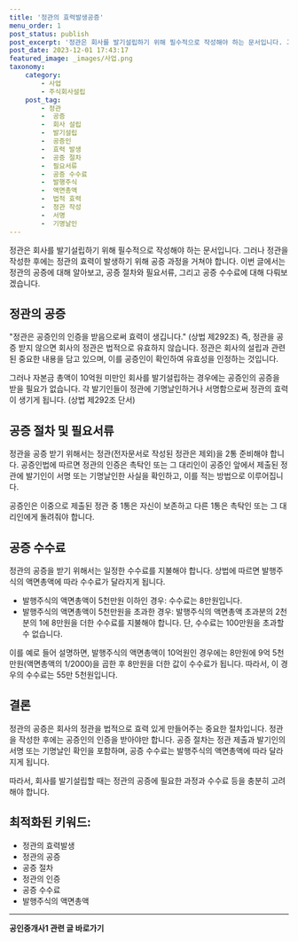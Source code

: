 ```yaml
---
title: '정관의 효력발생공증'
menu_order: 1
post_status: publish
post_excerpt: '정관은 회사를 발기설립하기 위해 필수적으로 작성해야 하는 문서입니다. 그러나 정관을 작성한 후에는 정관의 효력이 발생하기 위해 공증 과정을 거쳐야 합니다. 이번 글에서는 정관의 공증에 대해 알아보고, 공증 절차와 필요서류, 그리고 공증 수수료에 대해 다뤄보겠습니다.'
post_date: 2023-12-01 17:43:17
featured_image: _images/사업.png
taxonomy:
    category:
        - 사업
        - 주식회사설립
    post_tag:
        - 정관
        -  공증
        -  회사 설립
        -  발기설립
        -  공증인
        -  효력 발생
        -  공증 절차
        -  필요서류
        -  공증 수수료
        -  발행주식
        -  액면총액
        -  법적 효력
        -  정관 작성
        -  서명
        -  기명날인
---
```



정관은 회사를 발기설립하기 위해 필수적으로 작성해야 하는 문서입니다. 그러나 정관을 작성한 후에는 정관의 효력이 발생하기 위해 공증 과정을 거쳐야 합니다. 이번 글에서는 정관의 공증에 대해 알아보고, 공증 절차와 필요서류, 그리고 공증 수수료에 대해 다뤄보겠습니다.

## 정관의 공증

"정관은 공증인의 인증을 받음으로써 효력이 생깁니다." (상법 제292조) 즉, 정관을 공증 받지 않으면 회사의 정관은 법적으로 유효하지 않습니다. 정관은 회사의 설립과 관련된 중요한 내용을 담고 있으며, 이를 공증인이 확인하여 유효성을 인정하는 것입니다.

그러나 자본금 총액이 10억원 미만인 회사를 발기설립하는 경우에는 공증인의 공증을 받을 필요가 없습니다. 각 발기인들이 정관에 기명날인하거나 서명함으로써 정관의 효력이 생기게 됩니다. (상법 제292조 단서)

## 공증 절차 및 필요서류

정관을 공증 받기 위해서는 정관(전자문서로 작성된 정관은 제외)을 2통 준비해야 합니다. 공증인법에 따르면 정관의 인증은 촉탁인 또는 그 대리인이 공증인 앞에서 제출된 정관에 발기인이 서명 또는 기명날인한 사실을 확인하고, 이를 적는 방법으로 이루어집니다.

공증인은 이중으로 제출된 정관 중 1통은 자신이 보존하고 다른 1통은 촉탁인 또는 그 대리인에게 돌려줘야 합니다.

## 공증 수수료

정관의 공증을 받기 위해서는 일정한 수수료를 지불해야 합니다. 상법에 따르면 발행주식의 액면총액에 따라 수수료가 달라지게 됩니다.

- 발행주식의 액면총액이 5천만원 이하인 경우: 수수료는 8만원입니다.
- 발행주식의 액면총액이 5천만원을 초과한 경우: 발행주식의 액면총액 초과분의 2천분의 1에 8만원을 더한 수수료를 지불해야 합니다. 단, 수수료는 100만원을 초과할 수 없습니다.

이를 예로 들어 설명하면, 발행주식의 액면총액이 10억원인 경우에는 8만원에 9억 5천만원(액면총액의 1/2000)을 곱한 후 8만원을 더한 값이 수수료가 됩니다. 따라서, 이 경우의 수수료는 55만 5천원입니다.

## 결론

정관의 공증은 회사의 정관을 법적으로 효력 있게 만들어주는 중요한 절차입니다. 정관을 작성한 후에는 공증인의 인증을 받아야만 합니다. 공증 절차는 정관 제출과 발기인의 서명 또는 기명날인 확인을 포함하며, 공증 수수료는 발행주식의 액면총액에 따라 달라지게 됩니다. 

따라서, 회사를 발기설립할 때는 정관의 공증에 필요한 과정과 수수료 등을 충분히 고려해야 합니다.

## 최적화된 키워드:

- 정관의 효력발생
- 정관의 공증
- 공증 절차
- 정관의 인증
- 공증 수수료
- 발행주식의 액면총액
<!-- wp:separator -->
<hr class="wp-block-separator has-alpha-channel-opacity"/>
<!-- /wp:separator -->

<!-- wp:group {"backgroundColor":"base","layout":{"type":"constrained"}} -->
<div class="wp-block-group has-base-background-color has-background"><!-- wp:paragraph {"align":"center","fontSize":"medium"} -->
<p class="has-text-align-center has-large-font-size"><strong>공인중개사1 관련 글 바로가기</strong></p>
<!-- /wp:paragraph -->


<!-- wp:latest-posts
{"categories":[{"id":22617,"count":19,"description":"","link":"https://uknowlaw.com/category/%ea%b3%b5%ec%9d%b8%ec%a4%91%ea%b0%9c%ec%82%ac1/","name":"공인중개사1","slug":"공인중개사1","taxonomy":"category","parent":0,"meta":[],"_links":{"self":[{"href":"https://uknowlaw.com/wp-json/wp/v2/categories/22617"}],"collection":[{"href":"https://uknowlaw.com/wp-json/wp/v2/categories"}],"about":[{"href":"https://uknowlaw.com/wp-json/wp/v2/taxonomies/category"}],"wp:post_type":[{"href":"https://uknowlaw.com/wp-json/wp/v2/posts?categories=22617"}],"curies":[{"name":"wp","href":"https://api.w.org/{rel}","templated":true}]}}],"postsToShow":100,"excerptLength":28,"postLayout":"grid","columns":2,"featuredImageAlign":"left","featuredImageSizeSlug":"large","fontSize":"small"} /--></div>
<!-- /wp:group -->